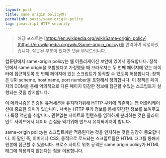 ```yaml
---
layout: post
title: same origin policy란?
permalink: posts/same-origin-policy
tag: javascript HTTP security
---
```


> 해당 포스트는 [https://en.wikipedia.org/wiki/Same-origin_policy](https://en.wikipedia.org/wiki/Same-origin_policy)를 번역하여 작성하였습니다. 잘못된 부분이 있다면 댓글 부탁드립니다.

컴퓨팅에서 same-origin policy는 웹 어플리케이션 보안에 있어서 중요합니다. 정책 안에서 same origin을 포함했다고 가정했을 때 브라우저는 두 번째 페이지에 있는 데이터에 접근하도록 첫 번쩨 페이지에 있는 스크립트가 동작할 수 있도록 허용합니다. 정책은 URI scheme, host name, port number을 포함해서 정의합니다. 이 정책은 페이지의 DOM을 통해 악의적으로 다른 페이지 민감한 정보에 접근할 수있는 스크립트가 실행되는 것을 방지합니다.

이 메카니즘은 인증된 유저세션을 유지하기위해 HTTP 쿠키에 의존하는 웹 어플리케이션에 중요한 의미가 있습니다. 서버는 HTTP 쿠키 정보를 통해 민감한 정보를 보여주고나 특정 액션을 취합니다. 관련없는 사이트와 컨텐츠를 엄격하게 분리하는 것은 클라이언트 사이드에서 데이터 손실을 막기위해 반드시 유지되어져야 합니다.

same-origin policy는 스크립트에만 적용된다는 것을 인지하는 것은 굉장히 중요합니다. 이 말인 즉, 이미지나 CSS, 동적으로 로드되는 스크립트들은 HTML 태그를 통해서 원본에 접근할 수 있습니다. 크로스 사이트 위조 공격은 same origin policy가 HTML 태그에 적용되지 않는다는 점을 이용합니다.
